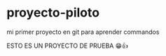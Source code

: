 # proyecto-piloto
mi primer proyecto en git para aprender commandos

ESTO ES UN PROYECTO DE PRUEBA 😁👍
